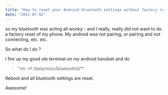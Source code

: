 ```yaml
---
title: "How to reset your Android bluetooth settings without factory reset"
date: "2011-07-02"
---
```


so my bluetooth was acting all wonky - and I really, really did not want to do a factory reset of my phone. My android was not pairing, or pairing and not connecting, etc. etc.

So what do I do ?

I fire up my good ole terminal on my android handset and do

> "rm -rf /data/misc/bluetoothd/\*"

Reboot and all bluetooth settings are reset.

Awesome!
